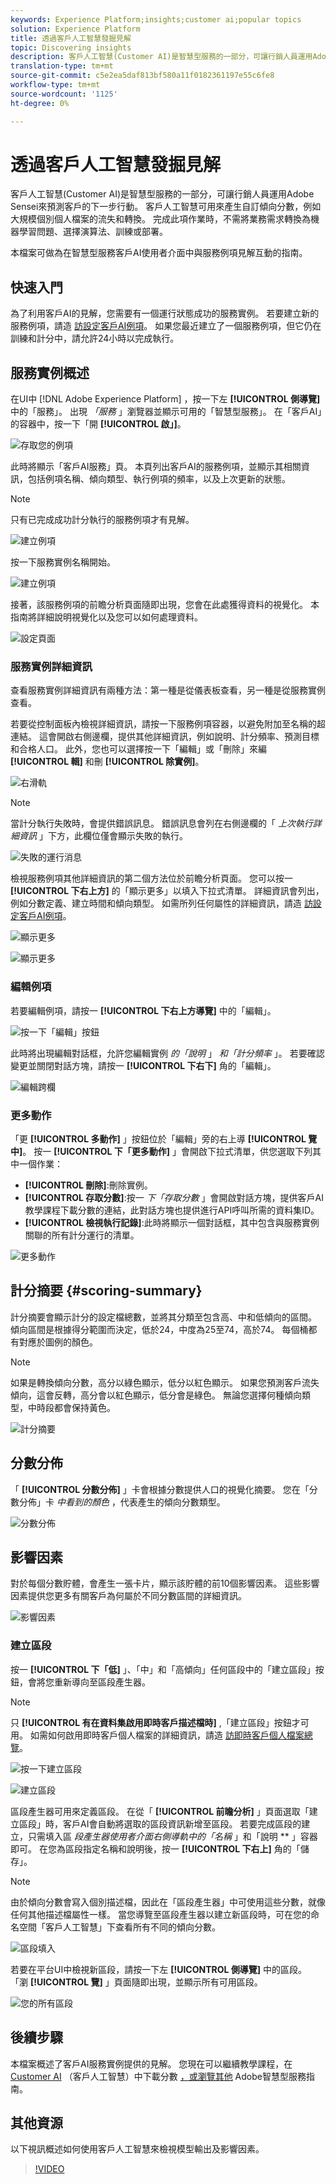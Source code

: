 ```yaml
---
keywords: Experience Platform;insights;customer ai;popular topics
solution: Experience Platform
title: 透過客戶人工智慧發掘見解
topic: Discovering insights
description: 客戶人工智慧(Customer AI)是智慧型服務的一部分，可讓行銷人員運用Adobe Sensei來預測客戶的下一步行動。 客戶人工智慧可用來產生自訂傾向分數，例如大規模個別個人檔案的流失和轉換。 完成此項作業時，不需將業務需求轉換為機器學習問題、選擇演算法、訓練或部署。
translation-type: tm+mt
source-git-commit: c5e2ea5daf813bf580a11f0182361197e55c6fe8
workflow-type: tm+mt
source-wordcount: '1125'
ht-degree: 0%

---
```



# 透過客戶人工智慧發掘見解

客戶人工智慧(Customer AI)是智慧型服務的一部分，可讓行銷人員運用Adobe Sensei來預測客戶的下一步行動。 客戶人工智慧可用來產生自訂傾向分數，例如大規模個別個人檔案的流失和轉換。 完成此項作業時，不需將業務需求轉換為機器學習問題、選擇演算法、訓練或部署。

本檔案可做為在智慧型服務客戶AI使用者介面中與服務例項見解互動的指南。

## 快速入門

為了利用客戶AI的見解，您需要有一個運行狀態成功的服務實例。 若要建立新的服務例項，請造 [訪設定客戶AI例項](./configure.md)。 如果您最近建立了一個服務例項，但它仍在訓練和計分中，請允許24小時以完成執行。

## 服務實例概述

在UI中 [!DNL Adobe Experience Platform] ，按一下左 **[!UICONTROL 側導覽]** 中的「服務」。 出現 *「服務* 」瀏覽器並顯示可用的「智慧型服務」。 在「客戶AI」的容器中，按一下「開 **[!UICONTROL 啟」]**。

![存取您的例項](../images/insights/navigate-to-service.png)

此時將顯示「客戶AI服務」頁。 本頁列出客戶AI的服務例項，並顯示其相關資訊，包括例項名稱、傾向類型、執行例項的頻率，以及上次更新的狀態。

>[!NOTE]
>
>只有已完成成功計分執行的服務例項才有見解。

![建立例項](../images/insights/dashboard.png)

按一下服務實例名稱開始。

![建立例項](../images/insights/click-the-name.png)

接著，該服務例項的前瞻分析頁面隨即出現，您會在此處獲得資料的視覺化。 本指南將詳細說明視覺化以及您可以如何處理資料。

![設定頁面](../images/insights/landing-page.png)


### 服務實例詳細資訊

查看服務實例詳細資訊有兩種方法：第一種是從儀表板查看，另一種是從服務實例查看。

若要從控制面板內檢視詳細資訊，請按一下服務例項容器，以避免附加至名稱的超連結。 這會開啟右側邊欄，提供其他詳細資訊，例如說明、計分頻率、預測目標和合格人口。 此外，您也可以選擇按一下「編輯」或「刪除」來編 **[!UICONTROL 輯]** 和刪 **[!UICONTROL 除實例]**。

![右滑軌](../images/insights/success-run.png)

>[!NOTE]
>
>當計分執行失敗時，會提供錯誤訊息。 錯誤訊息會列在右側邊欄的「 *上次執行詳細資訊* 」下方，此欄位僅會顯示失敗的執行。

![失敗的運行消息](../images/insights/failed-run.png)

檢視服務例項其他詳細資訊的第二個方法位於前瞻分析頁面。 您可以按一 **[!UICONTROL 下右上方]** 的「顯示更多」以填入下拉式清單。 詳細資訊會列出，例如分數定義、建立時間和傾向類型。 如需所列任何屬性的詳細資訊，請造 [訪設定客戶AI例項](./configure.md)。

![顯示更多](../images/insights/landing-show-more.png)

![顯示更多](../images/insights/show-more.png)

### 編輯例項

若要編輯例項，請按一 **[!UICONTROL 下右上方導覽]** 中的「編輯」。

![按一下「編輯」按鈕](../images/insights/edit-button.png)

此時將出現編輯對話框，允許您編輯實例 *的「說明* 」 *和「計分頻率* 」。 若要確認變更並關閉對話方塊，請按一 **[!UICONTROL 下右下]** 角的「編輯」。

![編輯跨欄](../images/insights/edit-instance.png)

### 更多動作

「更 **[!UICONTROL 多動作]** 」按鈕位於「編輯」旁的右上導 **[!UICONTROL 覽中]**。 按一 **[!UICONTROL 下「更多動作]** 」會開啟下拉式清單，供您選取下列其中一個作業：

- **[!UICONTROL 刪除]**:刪除實例。
- **[!UICONTROL 存取分數]**:按一 *下「存取分數* 」會開啟對話方塊，提供客戶AI [](./download-scores.md) 教學課程下載分數的連結，此對話方塊也提供進行API呼叫所需的資料集ID。
- **[!UICONTROL 檢視執行記錄]**:此時將顯示一個對話框，其中包含與服務實例關聯的所有計分運行的清單。

![更多動作](../images/insights/more-actions.png)

## 計分摘要 {#scoring-summary}

計分摘要會顯示計分的設定檔總數，並將其分類至包含高、中和低傾向的區間。 傾向區間是根據得分範圍而決定，低於24，中度為25至74，高於74。 每個桶都有對應於圖例的顏色。

>[!NOTE]
>
>如果是轉換傾向分數，高分以綠色顯示，低分以紅色顯示。 如果您預測客戶流失傾向，這會反轉，高分會以紅色顯示，低分會是綠色。 無論您選擇何種傾向類型，中時段都會保持黃色。

![計分摘要](../images/insights/scoring-summary.png)

## 分數分佈

「 **[!UICONTROL 分數分佈]** 」卡會根據分數提供人口的視覺化摘要。 您在「分數分佈」卡 *中看到的顏色* ，代表產生的傾向分數類型。

![分數分佈](../images/insights/distribution-of-scores.png)

## 影響因素

對於每個分數貯體，會產生一張卡片，顯示該貯體的前10個影響因素。 這些影響因素提供您更多有關客戶為何屬於不同分數區間的詳細資訊。

![影響因素](../images/insights/influential-factors.png)

### 建立區段

按一 **[!UICONTROL 下「低]** 」、「中」和「高傾向」任何區段中的「建立區段」按鈕，會將您重新導向至區段產生器。

>[!NOTE]
>
>只 **[!UICONTROL 有在資料集啟用即時客戶描述檔時]** ,「建立區段」按鈕才可用。 如需如何啟用即時客戶個人檔案的詳細資訊，請造 [訪即時客戶個人檔案總覽](../../../rtcdp/overview.md)。

![按一下建立區段](../images/insights/influential-factors-create-segment.png)

![建立區段](../images/insights/create-segment.png)

區段產生器可用來定義區段。 在從「 **[!UICONTROL 前瞻分析]** 」頁面選取「建立區段」時，客戶AI會自動將選取的區段資訊新增至區段。 若要完成區段的建立，只需填入區 *段產生器使用者介面右側導軌中的「名稱* 」和「說明 ** 」容器即可。 在您為區段指定名稱和說明後，按一 **[!UICONTROL 下右上]** 角的「儲存」。

>[!NOTE]
>
>由於傾向分數會寫入個別描述檔，因此在「區段產生器」中可使用這些分數，就像任何其他描述檔屬性一樣。 當您導覽至區段產生器以建立新區段時，可在您的命名空間「客戶人工智慧」下查看所有不同的傾向分數。

![區段填入](../images/insights/segment-saving.png)

若要在平台UI中檢視新區段，請按一下左 **[!UICONTROL 側導覽]** 中的區段。 「瀏 **[!UICONTROL 覽]** 」頁面隨即出現，並顯示所有可用區段。

![您的所有區段](../images/insights/Segments-dashboard.png)

## 後續步驟

本檔案概述了客戶AI服務實例提供的見解。 您現在可以繼續教學課程，在 [Customer AI](./download-scores.md) （客戶人工智慧）中下載分數 [，或瀏覽其他](../../home.md) Adobe智慧型服務指南。

## 其他資源

以下視訊概述如何使用客戶人工智慧來檢視模型輸出及影響因素。

>[!VIDEO](https://video.tv.adobe.com/v/32666?learn=on&quality=12)